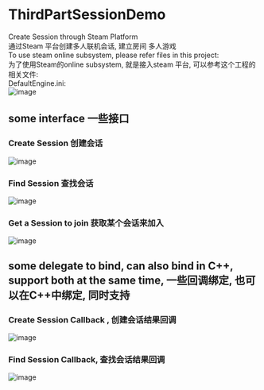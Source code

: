 # ThirdPartSessionDemo   
Create Session through Steam Platform   
通过Steam 平台创建多人联机会话, 建立房间   多人游戏   
To use steam online subsystem, please refer files in this project:   
为了使用Steam的online subsystem, 就是接入steam 平台,  可以参考这个工程的相关文件:   
DefaultEngine.ini:   
![image](https://user-images.githubusercontent.com/8192020/231935146-dc553c91-125e-4655-bc02-c7143b152fda.png)   

   
      
## some interface  一些接口
### Create Session   创建会话    
![image](https://user-images.githubusercontent.com/8192020/231935424-1373a333-0d2b-4fd6-8964-45cb5b4becac.png)    
### Find Session   查找会话   
![image](https://user-images.githubusercontent.com/8192020/231935551-4d2f7795-958d-42c6-a582-5d0336058edd.png)   
### Get a Session to join  获取某个会话来加入   
![image](https://user-images.githubusercontent.com/8192020/231935683-71dc6665-26c1-4e78-a5ae-0af91ce2852c.png)   


## some delegate to bind, can also bind in C++,  support both at the same time,  一些回调绑定,  也可以在C++中绑定,  同时支持   
### Create Session Callback ,  创建会话结果回调    
![image](https://user-images.githubusercontent.com/8192020/231936021-ed2729a1-2322-4493-9c44-7d5261de7ef6.png)   
### Find Session Callback,  查找会话结果回调   
![image](https://user-images.githubusercontent.com/8192020/231936048-74f198d2-0f73-479c-a1c6-de8343d0d498.png)



